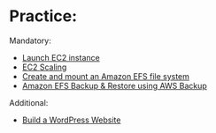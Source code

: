 # Practice:

Mandatory:
- [Launch EC2 instance](Launch_EC2_instance.md)
- [EC2 Scaling](EC2_scaling.md)
- [Create and mount an Amazon EFS file system](https://aws.amazon.com/getting-started/hands-on/create-mount-amazon-efs-file-system-on-amazon-ec2-using-launch-wizard/?trk=gs_card)
- [Amazon EFS Backup & Restore using AWS Backup](https://aws.amazon.com/getting-started/hands-on/amazon-efs-backup-and-restore-using-aws-backup/?trk=gs_card)

Additional:
- [Build a WordPress Website](https://aws.amazon.com/getting-started/hands-on/build-wordpress-website/)